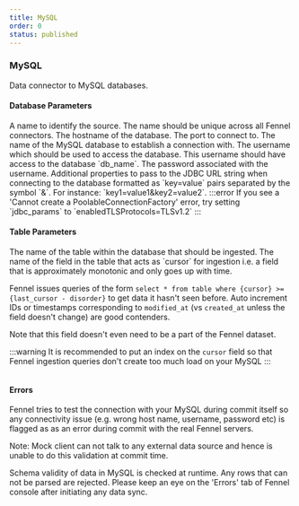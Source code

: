 ```yaml
---
title: MySQL
order: 0
status: published
---
```

### MySQL
Data connector to MySQL databases.

#### Database Parameters
<Expandable title="name" type="str">
A name to identify the source. The name should be unique across all Fennel connectors.
</Expandable>

<Expandable title="host" type="str">
The hostname of the database.
</Expandable>

<Expandable title="port" type="Optional[int]" defaultVal="3306">
The port to connect to.
</Expandable>

<Expandable title="db_name" type="str">
The name of the MySQL database to establish a connection with.
</Expandable>

<Expandable title="username" type="str | Secret">
The username which should be used to access the database. This username should 
have access to the database `db_name`.
</Expandable>

<Expandable title="password" type="str | Secret">
The password associated with the username.
</Expandable>

<Expandable title="jdbc_params" type="Optional[str]" defaultVal="None">
Additional properties to pass to the JDBC URL string when connecting to the 
database formatted as `key=value` pairs separated by the symbol `&`. For 
instance: `key1=value1&key2=value2`.
</Expandable>
:::error
If you see a 'Cannot create a PoolableConnectionFactory' error, try setting `jdbc_params`
to `enabledTLSProtocols=TLSv1.2`
:::


#### Table Parameters
<Expandable title="table" type="str">
The name of the table within the database that should be ingested.
</Expandable>

<Expandable title="cursor" type="str">
The name of the field in the table that acts as `cursor` for ingestion i.e. 
a field that is approximately monotonic and only goes up with time. 

Fennel issues queries of the form `select * from table where {cursor} >= {last_cursor - disorder}`
to get data it hasn't seen before. Auto increment IDs or timestamps corresponding
to `modified_at` (vs `created_at` unless the field doesn't change) are good
contenders.

Note that this field doesn't even need to be a part of the Fennel dataset. 
</Expandable>

:::warning
It is recommended to put an index on the `cursor` field so that Fennel ingestion
queries don't create too much load on your MySQL
:::

<pre snippet="api-reference/sources/sql#mysql_source"
    status="success" message="Sourcing dataset from a mysql table">
</pre>

#### Errors
<Expandable title="Connectivity Issues">
Fennel tries to test the connection with your MySQL during commit itself so any
connectivity issue (e.g. wrong host name, username, password etc) is flagged as
as an error during commit with the real Fennel servers.

Note: Mock client can not talk to any external data source and hence is unable to
do this validation at commit time.
</Expandable>

<Expandable title="Schema mismatch errors">
Schema validity of data in MySQL is checked at runtime. Any rows that 
can not be parsed are rejected. Please keep an eye on the 'Errors' tab of 
Fennel console after initiating any data sync.
</Expandable>

